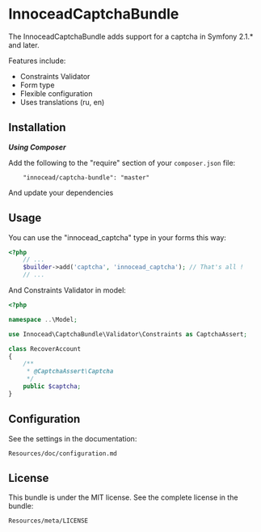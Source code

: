 InnoceadCaptchaBundle
=====================

The InnoceadCaptchaBundle adds support for a captcha in Symfony 2.1.* and later.

Features include:

- Constraints Validator
- Form type
- Flexible configuration
- Uses translations (ru, en)


Installation
------------

***Using Composer***

Add the following to the "require" section of your `composer.json` file:

```
    "innocead/captcha-bundle": "master"
```

And update your dependencies

Usage
-----

You can use the "innocead_captcha" type in your forms this way:

```php
<?php
    // ...
    $builder->add('captcha', 'innocead_captcha'); // That's all !
    // ...
```

And Constraints Validator in model:

```php
<?php

namespace ..\Model;

use Innocead\CaptchaBundle\Validator\Constraints as CaptchaAssert;

class RecoverAccount
{
    /**
     * @CaptchaAssert\Captcha
     */
    public $captcha;
}
```

Configuration
-------------
See the settings in the documentation:

    Resources/doc/configuration.md

License
-------

This bundle is under the MIT license. See the complete license in the bundle:

    Resources/meta/LICENSE